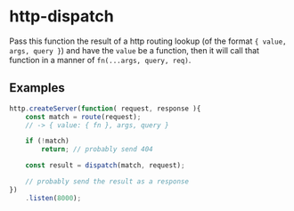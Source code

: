 # http-dispatch

Pass this function the result of a http routing lookup (of the format `{
value, args, query }`) and have the `value` be a function, then it will call
that function in a manner of `fn(...args, query, req)`.

## Examples

```js
http.createServer(function( request, response ){
	const match = route(request);
	// -> { value: { fn }, args, query }

	if (!match)
		return;	// probably send 404

	const result = dispatch(match, request);

	// probably send the result as a response
})
	.listen(8000);
```
